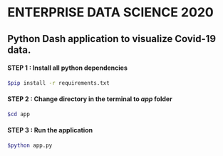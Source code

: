 # ENTERPRISE DATA SCIENCE 2020

## Python Dash application to visualize Covid-19 data.


#### STEP 1 : Install all python dependencies
```sh
$pip install -r requirements.txt
```


#### STEP 2 : Change directory in the terminal to ***app*** folder
```sh
$cd app
```


#### STEP 3 : Run the application
```sh
$python app.py
```
